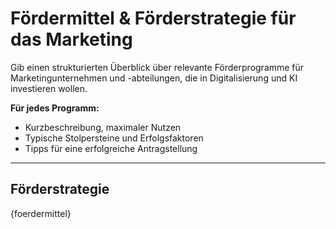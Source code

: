 # Fördermittel & Förderstrategie für das Marketing

Gib einen strukturierten Überblick über relevante Förderprogramme für Marketingunternehmen und -abteilungen, die in Digitalisierung und KI investieren wollen.

**Für jedes Programm:**
- Kurzbeschreibung, maximaler Nutzen
- Typische Stolpersteine und Erfolgsfaktoren
- Tipps für eine erfolgreiche Antragstellung

---

## Förderstrategie

{foerdermittel}
